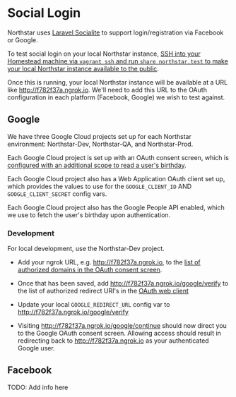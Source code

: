 # Social Login

Northstar uses [Laravel Socialite](https://laravel.com/docs/5.5/socialite) to support login/registration via Facebook or Google.

To test social login on your local Northstar instance, [SSH into your Homestead machine via `vagrant ssh` and run `share northstar.test` to make your local Northstar instance available to the public](https://laravel.com/docs/5.5/homestead#sharing-your-environment).

Once this is running, your local Northstar instance will be available at a URL like http://f782f37a.ngrok.io. We'll need to add this URL to the OAuth configuration in each platform (Facebook, Google) we wish to test against.

## Google

We have three Google Cloud projects set up for each Northstar environment: Northstar-Dev, Northstar-QA, and Northstar-Prod. 

Each Google Cloud project is set up with an OAuth consent screen, which is [configured with an additional scope to read a user's birthday](https://user-images.githubusercontent.com/1236811/66961342-f4ba8500-f05d-11e9-80d9-ff089d052728.png). 

Each Google Cloud project also has a Web Application OAuth client set up, which provides the values to use for the `GOOGLE_CLIENT_ID` AND `GOOGLE_CLIENT_SECRET` config vars.

Each Google Cloud project also has the Google People API enabled, which we use to fetch the user's birthday upon authentication.

### Development

For local development, use the Northstar-Dev project.

* Add your ngrok URL, e.g. http://f782f37a.ngrok.io, to the [list of authorized domains in the OAuth consent screen](https://user-images.githubusercontent.com/1236811/66961310-e5d3d280-f05d-11e9-8b63-b7f2c0a3218d.png).

* Once that has been saved, add http://f782f37a.ngrok.io/google/verify to the list of authorized redirect URI's in the [OAuth web client](https://user-images.githubusercontent.com/1236811/66961589-8c1fd800-f05e-11e9-859d-fbc9059521d7.png)

* Update your local `GOOGLE_REDIRECT_URL` config var to http://f782f37a.ngrok.io/google/verify

* Visiting http://f782f37a.ngrok.io/google/continue should now direct you to the Google OAuth consent screen. Allowing access should result in redirecting back to http://f782f37a.ngrok.io as your authenticated Google user.

## Facebook

TODO: Add info here
